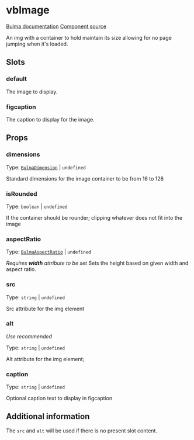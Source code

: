# vbImage

[Bulma documentation](https://bulma.io/documentation/elements/image/)
[Component source](https://github.com/csc530/vuebulma/blob/main/src/components/BulmaImage.vue)

An img with a container to hold maintain its size allowing for no page jumping when it's loaded.

## Slots

### default

The image to display.

### figcaption

The caption to display for the image.

## Props

### dimensions

Type: [`BulmaDimension`](../../types/BulmaDimension.md) | `undefined`

Standard dimensions for the image container to be from 16 to 128

### isRounded

Type: `boolean` | `undefined`

If the container should be rounder; clipping whatever does not fit into the image

### aspectRatio

Type: [`BulmaAspectRatio`](../../types/BulmaAspectRatio.md) | `undefined`

_Requires **width** attribute to be set_
Sets the height based on given width and aspect ratio.

### src

Type: `string` | `undefined`

Src attribute for the img element

### alt

_Use recommended_

Type: `string` | `undefined`

Alt attribute for the img element;

### caption

Type: `string` | `undefined`

Optional caption text to display in figcaption

## Additional information

The `src` and `alt` will be used if there is no present slot content.
